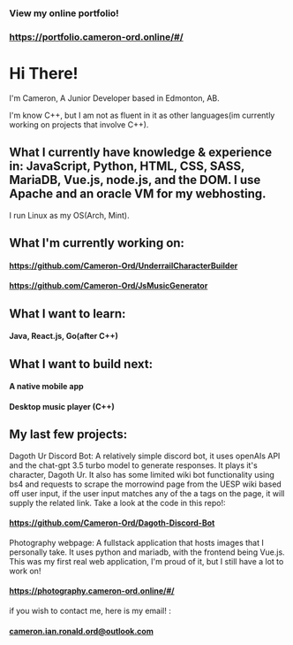 ### View my online portfolio!
### https://portfolio.cameron-ord.online/#/

# Hi There!
I'm Cameron, A Junior Developer based in Edmonton, AB.

I'm know C++, but I am not as fluent in it as other languages(im currently working on projects that involve C++).

## What I currently have knowledge & experience in: JavaScript, Python, HTML, CSS, SASS, MariaDB, Vue.js, node.js, and the DOM. I use Apache and an oracle VM for my webhosting.

I run Linux as my OS(Arch, Mint).

## What I'm currently working on:
#### https://github.com/Cameron-Ord/UnderrailCharacterBuilder
#### https://github.com/Cameron-Ord/JsMusicGenerator
  
##  What I want to learn:
#### Java, React.js, Go(after C++)  

## What I want to build next:
#### A native mobile app
#### Desktop music player (C++)

## My last few projects:

Dagoth Ur Discord Bot: A relatively simple discord bot, it uses openAIs API and the chat-gpt 3.5 turbo model to generate responses. It plays it's character, Dagoth Ur. It also has some limited wiki bot functionality using bs4 and requests to scrape the morrowind page from the UESP wiki based off user input, if the user input matches any of the a tags on the page, it will supply the related link. Take a look at the code in this repo!:

#### https://github.com/Cameron-Ord/Dagoth-Discord-Bot

Photography webpage: A fullstack application that hosts images that I personally take. It uses python and mariadb, with the frontend being Vue.js. This was my first real web application, I'm proud of it, but I still have a lot to work on! 

#### https://photography.cameron-ord.online/#/

if you wish to contact me, here is my email! : 

#### cameron.ian.ronald.ord@outlook.com
